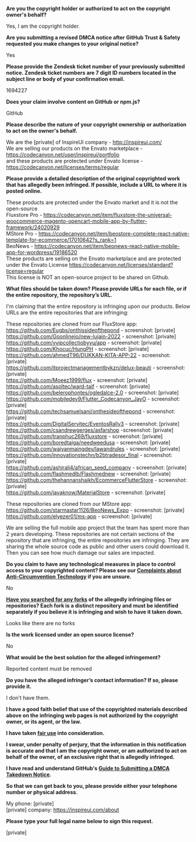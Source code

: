 **Are you the copyright holder or authorized to act on the copyright owner's behalf?**

Yes, I am the copyright holder.

**Are you submitting a revised DMCA notice after GitHub Trust & Safety requested you make changes to your original notice?**

Yes

**Please provide the Zendesk ticket number of your previously submitted notice. Zendesk ticket numbers are 7 digit ID numbers located in the subject line or body of your confirmation email.**

1694227

**Does your claim involve content on GitHub or npm.js?**

GitHub

**Please describe the nature of your copyright ownership or authorization to act on the owner's behalf.**

We are the [private] of InspireUI company - http://inspireui.com/  
We are selling our products on the Envato marketplace - https://codecanyon.net/user/inspireui/portfolio  
and these products are protected under Envato license - https://codecanyon.net/licenses/terms/regular  

**Please provide a detailed description of the original copyrighted work that has allegedly been infringed. If possible, include a URL to where it is posted online.**

These products are protected under the Envato market and it is not the open-source  
Fluxstore Pro - https://codecanyon.net/item/fluxstore-the-universal-woocommerce-magento-opencart-mobile-app-by-flutter-framework/24020929  
MStore Pro - https://codecanyon.net/item/beostore-complete-react-native-template-for-ecommerce/17010642?s_rank=1  
BeoNews - https://codecanyon.net/item/beonews-react-native-mobile-app-for-wordpress/19186520  
These products are selling on the Envato marketplace and are protected under the Envato License https://codecanyon.net/licenses/standard?license=regular  
This license is NOT an open-source project to be shared on Github.

**What files should be taken down? Please provide URLs for each file, or if the entire repository, the repository’s URL.**

I'm claiming that the entire repository is infringing upon our products. Below URLs are the entire repositories that are infringing:

These repositories are cloned from our FluxStore app:  
https://github.com/Eugbs/onthissideofthepond - screenshot: [private]  
https://github.com/Goonlinejo/new-lujain-2022 - screenshot: [private]  
https://github.com/vvipcollectiobyyu/app - screenshot: [private]  
https://github.com/Khocuc/HungPH - screenshot: [private]  
https://github.com/ahmedT96/DUKKAN-KITA-APP-22 - screenshot: [private]  
https://github.com/itprojectmanagementbykzn/delux-beauti - screenshot: [private]  
https://github.com/Moeez1999/flux - screenshot: [private]  
https://github.com/asoltec/ward-taif - screenshot: [private]  
https://github.com/belerophontes/ogledalce-2.0 - screenshot: [private]  
https://github.com/mobiledev9/Flutter_Codecanyon_JayO - screenshot: [private]  
https://github.com/techsamuelsani/onthesideofthepond - screenshot: [private]  
https://github.com/DigitalServitec/EventosRally3 - screenshot: [private]  
https://github.com/csandrewgerges/asfarshop -screenshot: [private]  
https://github.com/tranphuc269/fluxstore - screenshot: [private]  
https://github.com/boredtaiga/needweedusa - screenshot: [private]  
https://github.com/waiyanmaingdev/lawandrules - screenshot: [private]  
https://github.com/innovationstechn/b2btradesor_final - screenshot: [private]  
https://github.com/ashirali4/african_seed_company - screenshot: [private]  
https://github.com/flashmedlb/Flashmednew - screenshot: [private]  
https://github.com/thehannanshaikh/EcommerceFlutterStore - screenshot: [private]  
https://github.com/javaknow/MaterialStore - screenshot: [private]  

These repositories are cloned from our MStore app:  
https://github.com/starmastar1126/BeoNews_Expo - screenshot: [private]  
https://github.com/elyezer01/ms-app - screenshot: [private]  

We are selling the full mobile app project that the team has spent more than 2 years developing. These repositories are not certain sections of the repository that are infringing, the entire repositories are infringing. They are sharing the whole source code as public and other users could download it. Then you can see how much damage our sales are impacted.

**Do you claim to have any technological measures in place to control access to your copyrighted content? Please see our <a href="https://docs.github.com/articles/guide-to-submitting-a-dmca-takedown-notice#complaints-about-anti-circumvention-technology">Complaints about Anti-Circumvention Technology</a> if you are unsure.**

No

**<a href="https://docs.github.com/articles/dmca-takedown-policy#b-what-about-forks-or-whats-a-fork">Have you searched for any forks</a> of the allegedly infringing files or repositories? Each fork is a distinct repository and must be identified separately if you believe it is infringing and wish to have it taken down.**

Looks like there are no forks

**Is the work licensed under an open source license?**

No

**What would be the best solution for the alleged infringement?**

Reported content must be removed

**Do you have the alleged infringer’s contact information? If so, please provide it.**

I don't have them.

**I have a good faith belief that use of the copyrighted materials described above on the infringing web pages is not authorized by the copyright owner, or its agent, or the law.**

**I have taken <a href="https://www.lumendatabase.org/topics/22">fair use</a> into consideration.**

**I swear, under penalty of perjury, that the information in this notification is accurate and that I am the copyright owner, or am authorized to act on behalf of the owner, of an exclusive right that is allegedly infringed.**

**I have read and understand GitHub's <a href="https://docs.github.com/articles/guide-to-submitting-a-dmca-takedown-notice/">Guide to Submitting a DMCA Takedown Notice</a>.**

**So that we can get back to you, please provide either your telephone number or physical address.**

My phone: [private]  
[private] company: https://inspireui.com/about

**Please type your full legal name below to sign this request.**

[private]  
